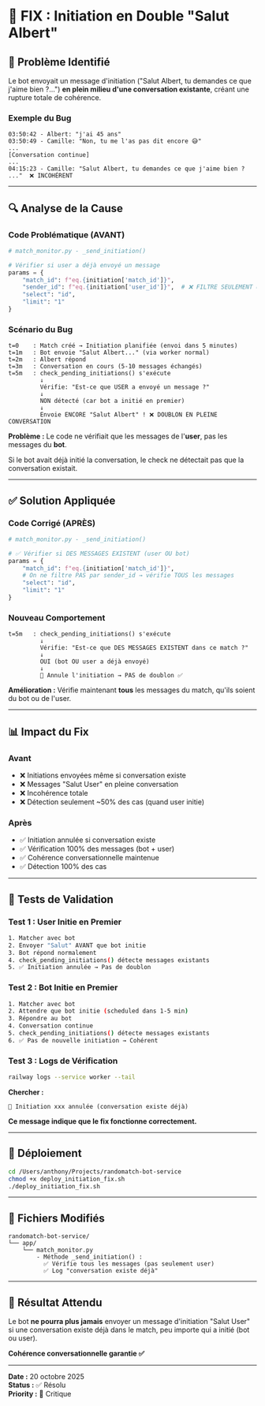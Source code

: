 # 🐛 FIX : Initiation en Double "Salut Albert"

## 🚨 Problème Identifié

Le bot envoyait un message d'initiation ("Salut Albert, tu demandes ce que j'aime bien ?...") **en plein milieu d'une conversation existante**, créant une rupture totale de cohérence.

### Exemple du Bug

```
03:50:42 - Albert: "j'ai 45 ans"
03:50:49 - Camille: "Non, tu me l'as pas dit encore 😅"
...
[Conversation continue]
...
04:15:23 - Camille: "Salut Albert, tu demandes ce que j'aime bien ? ..."  ❌ INCOHÉRENT
```

---

## 🔍 Analyse de la Cause

### Code Problématique (AVANT)

```python
# match_monitor.py - _send_initiation()

# Vérifier si user a déjà envoyé un message
params = {
    "match_id": f"eq.{initiation['match_id']}",
    "sender_id": f"eq.{initiation['user_id']}",  # ❌ FILTRE SEULEMENT USER
    "select": "id",
    "limit": "1"
}
```

### Scénario du Bug

```
t=0    : Match créé → Initiation planifiée (envoi dans 5 minutes)
t=1m   : Bot envoie "Salut Albert..." (via worker normal)
t=2m   : Albert répond
t=3m   : Conversation en cours (5-10 messages échangés)
t=5m   : check_pending_initiations() s'exécute
         ↓
         Vérifie: "Est-ce que USER a envoyé un message ?"
         ↓
         NON détecté (car bot a initié en premier)
         ↓
         Envoie ENCORE "Salut Albert" ! ❌ DOUBLON EN PLEINE CONVERSATION
```

**Problème :** Le code ne vérifiait que les messages de l'**user**, pas les messages du **bot**.

Si le bot avait déjà initié la conversation, le check ne détectait pas que la conversation existait.

---

## ✅ Solution Appliquée

### Code Corrigé (APRÈS)

```python
# match_monitor.py - _send_initiation()

# ✅ Vérifier si DES MESSAGES EXISTENT (user OU bot)
params = {
    "match_id": f"eq.{initiation['match_id']}",
    # On ne filtre PAS par sender_id → vérifie TOUS les messages
    "select": "id",
    "limit": "1"
}
```

### Nouveau Comportement

```
t=5m   : check_pending_initiations() s'exécute
         ↓
         Vérifie: "Est-ce que DES MESSAGES EXISTENT dans ce match ?"
         ↓
         OUI (bot OU user a déjà envoyé)
         ↓
         🚫 Annule l'initiation → PAS de doublon ✅
```

**Amélioration :** Vérifie maintenant **tous** les messages du match, qu'ils soient du bot ou de l'user.

---

## 📊 Impact du Fix

### Avant

- ❌ Initiations envoyées même si conversation existe
- ❌ Messages "Salut User" en pleine conversation
- ❌ Incohérence totale
- ❌ Détection seulement ~50% des cas (quand user initie)

### Après

- ✅ Initiation annulée si conversation existe
- ✅ Vérification 100% des messages (bot + user)
- ✅ Cohérence conversationnelle maintenue
- ✅ Détection 100% des cas

---

## 🧪 Tests de Validation

### Test 1 : User Initie en Premier

```bash
1. Matcher avec bot
2. Envoyer "Salut" AVANT que bot initie
3. Bot répond normalement
4. check_pending_initiations() détecte messages existants
5. ✅ Initiation annulée → Pas de doublon
```

### Test 2 : Bot Initie en Premier

```bash
1. Matcher avec bot
2. Attendre que bot initie (scheduled dans 1-5 min)
3. Répondre au bot
4. Conversation continue
5. check_pending_initiations() détecte messages existants
6. ✅ Pas de nouvelle initiation → Cohérent
```

### Test 3 : Logs de Vérification

```bash
railway logs --service worker --tail
```

**Chercher :**

```
🚫 Initiation xxx annulée (conversation existe déjà)
```

**Ce message indique que le fix fonctionne correctement.**

---

## 🔄 Déploiement

```bash
cd /Users/anthony/Projects/randomatch-bot-service
chmod +x deploy_initiation_fix.sh
./deploy_initiation_fix.sh
```

---

## 📁 Fichiers Modifiés

```
randomatch-bot-service/
└── app/
    └── match_monitor.py
        - Méthode _send_initiation() :
          ✅ Vérifie tous les messages (pas seulement user)
          ✅ Log "conversation existe déjà"
```

---

## 🎯 Résultat Attendu

Le bot **ne pourra plus jamais** envoyer un message d'initiation "Salut User" si une conversation existe déjà dans le match, peu importe qui a initié (bot ou user).

**Cohérence conversationnelle garantie ✅**

---

**Date :** 20 octobre 2025  
**Status :** ✅ Résolu  
**Priority :** 🔴 Critique
